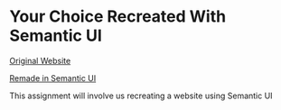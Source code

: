# Your Choice Recreated With Semantic UI
 [Original Website](https://oneplus.com)
 
 [Remade in Semantic UI](https://junm1ao.github.io/yourchoice-semanticUI/)

This assignment will involve us recreating a website using Semantic UI

